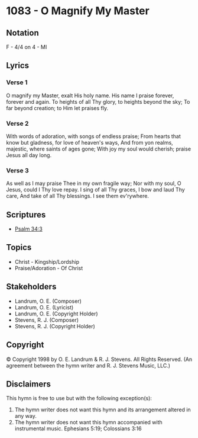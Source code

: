 # 1083 - O Magnify My Master

## Notation

F - 4/4 on 4 - MI

## Lyrics

### Verse 1

O magnify my Master, exalt His holy name. His name I praise forever, forever and again. To heights of all Thy glory, to heights beyond the sky; To far beyond creation; to Him let praises fly.

### Verse 2

With words of adoration, with songs of endless praise; From hearts that know but gladness, for love of heaven's ways, And from yon realms, majestic, where saints of ages gone; With joy my soul would cherish; praise Jesus all day long.

### Verse 3

As well as I may praise Thee in my own fragile way; Nor with my soul, O Jesus, could I Thy love repay. I sing of all Thy graces, I bow and laud Thy care, And take of all Thy blessings. I see them ev'rywhere.


## Scriptures

- [Psalm 34:3](https://www.biblegateway.com/passage/?search=Psalm%2034%3A3)

## Topics

- Christ - Kingship/Lordship
- Praise/Adoration - Of Christ

## Stakeholders

- Landrum, O. E. (Composer)
- Landrum, O. E. (Lyricist)
- Landrum, O. E. (Copyright Holder)
- Stevens, R. J. (Composer)
- Stevens, R. J. (Copyright Holder)

## Copyright

© Copyright 1998 by O. E. Landrum & R. J. Stevens. All Rights Reserved.
(An agreement between the hymn writer and R. J. Stevens Music, LLC.)

## Disclaimers

This hymn is free to use but with the following exception(s):
1. The hymn writer does not want this hymn and its arrangement altered in any way.
2. The hymn writer does not want this hymn accompanied with instrumental music.
Ephesians 5:19; Colossians 3:16

